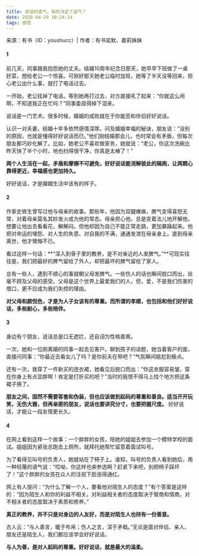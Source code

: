 ```yaml
---
title: 说话的语气，有时决定了运气？
date: 2020-04-29 10:24:14
tags: 感悟
---
```

来源：有书（ID：youshucc）| 作者：有书奕默、嘉莉妹妹 

#### 1
前几天，同事跟我抱怨她的丈夫。结婚10周年纪念日那天，她早早下班做了一桌好菜，想给老公一个惊喜。可刚好那天她老公临时加班，她等了半天没等回来，担心老公出什么事，就打了电话过去。
 
一开始，老公挂掉了电话。等到她再打过去，对方直接吼了起来：“你就这么闲啊，不知道我正在忙吗？”同事委屈得掉下泪来。
 
说话是一门艺术。很多时候，婚姻的成败就在于你能否和伴侣好好说话。
 
认识一对夫妻，结婚十年多依然感情深厚。问及婚姻幸福的秘诀，朋友说：“没别的原因，也就是懂得好好说话而已。”他们刚结婚那会儿，也时常会有矛盾，但每次朋友都巧妙化解了。比如，她老公不喜欢做家务，她就说：“老公，你这次洗碗比昨天快了半个小时，地也扫得很干净，你真是太棒了！”

**两个人生活在一起，矛盾和摩擦不可避免，好好说话能消解彼此的隔阂，让两颗心靠得更近，幸福感也更加持久。**
 
好好说话，才是婚姻生活中该有的样子。

#### 2

作家史铁生曾写过他与母亲的故事。那些年，他因为双腿瘫痪，脾气变得喜怒无常，对着母亲莫名其妙发火成为他的常态。母亲担心他，总是变着法儿地开解他，想要让他出去看看花，解解闷。但他却因为自己不能正常走路，更加暴躁起来。他把对命运的埋怨、对人生的失意、对自我的不满，通通发泄在母亲身上。直到母亲离世，他才懊悔不已。
 
看过这样一句话：**“深入到骨子里的教养，是不对亲近的人发脾气。”**可现实往往是，我们把最好的脾气留给了外人，却把最坏的脾气留给了家人。
 
总有一些人，遇到不顺心的事就朝父母发脾气。一些伤人的话也瞬间脱口而出，丝毫不顾及父母的感受。父母是这个世界上最爱我们的人，但，爱，不是我们伤害的借口，更不应成为我们失控的理由。
 
**对父母和颜悦色，才是为人子女该有的尊重。而所谓的孝顺，也包括和他们好好说话，多些耐心，多些陪伴。**
 
#### 3

身边有个朋友，说话总是口无遮拦，还自诩为性格直爽。
 
一次，她和一位刚离婚的同事一起去见客户。聊到孩子的话题，她当着客户的面，直接问同事：“你最近去看女儿了吗？是你前夫在带吧？”气氛瞬间尴尬到极点。
 
还有一次，我穿了一件新买的连衣裙，她看见后脱口而出：“你这衣服容易皱，穿在你身上有点显胖啊！肯定是打折买的吧？”当时的我恨不得马上找个地方把这条裙子换了。
   
**朋友之间，固然不需要客套和伪装，但也应该做到起码的尊重和善良。适当开开玩笑，无伤大雅，但再亲密的朋友，说话也要讲究分寸，也要把握尺度。**
好好说话，才能让一段友情更长久。
 
#### 4

在网上看到这样一个故事：一个胖胖的女孩，陪她的姐姐去参加一个模特学校的面试。姐姐因为紧张总跑去上厕所，就拜托她帮忙留意着面试叫号。
 
为了看得见叫号的负责人，她就站在了椅子上。谁知，叫号的负责人看到她后，用一种轻蔑的语气说：“哎呦，你这样也来参选啊？赶紧下来吧，别把椅子踩坏了！”这个胖胖的女孩在众人的注视下脸涨得通红。
 
网上有人提问：“为什么了解一个人，要看他对陌生人的态度？”有个答案是这样的：“因为陌生人和你的利益不相关。对利益相关者的态度取决于智商和情商，对不相关者的态度取决于素质和修养。”

**真正的教养，并不只是对身边的人友好，而是对陌生人也持有一份善意。**
 
古人云：“与人善言，暖于布帛；伤人之言，深于矛戟。”无论是面对伴侣、亲人、朋友还是陌生人，我们都应该学会好好说话。

**与人为善，是对人起码的尊重。好好说话，就是最大的温柔。**


